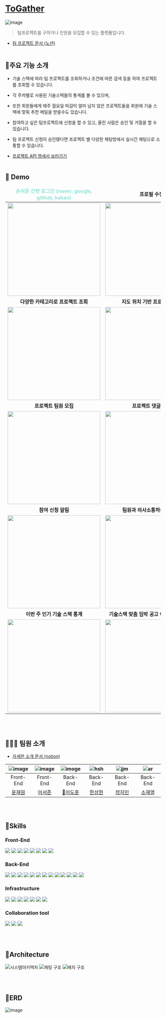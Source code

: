 # [ToGather](https://www.notion.so/dokuny/TOGATHER-1fd2033dda614e3489961aa3e84748cd)
![image](https://user-images.githubusercontent.com/49369306/194480597-c8ec81fd-6340-450d-9317-2ce7efd6a112.png)


>팀프로젝트를 구하거나 인원을 모집할 수 있는 플랫폼입니다.
- [팀 프로젝트 문서 (노션)](https://www.notion.so/dokuny/TOGATHER-1fd2033dda614e3489961aa3e84748cd)
<br><br>

## 📜주요 기능 소개
- 기술 스택에 따라 팀 프로젝트를 조회하거나 조건에 따른 검색 등을 하여 프로젝트를 조회할 수 있습니다.

- 각 주차별로 사용된 기술스택들의 통계를 볼 수 있으며,

- 또한 회원들에게 매주 월요일 마감이 얼마 남지 않은 프로젝트들을 회원에 기술 스택에 맞춰 추천 메일을 받을수도 있습니다.

- 참여하고 싶은 팀프로젝트에 신청을 할 수 있고, 올린 사람은 승인 및 거절을 할 수 있습니다.

- 팀 프로젝트 신청이 승인됐다면 프로젝트 별 다양한 채팅방에서 실시간 채팅으로 소통할 수 있습니다.

- [프로젝트  API 명세서 보러가기](https://www.notion.so/dokuny/API-e42ab049b1334fd0b8b478a5cc2c768c)
<br><br>




## 🚀 Demo


<table>
<thead>
<tr margin-bottom=3px>
<td width="300" align="center">
<b style="color:#8fe3d9">손쉬운 간편 로그인 (naver, google, github, kakao)<b>
</td>
<td width="300" align="center">
<b>
프로필 수정
</b>
  
</td>
</tr>
</thead>
<tbody>
<tr>
<td width="300" align="center">
<img src="https://user-images.githubusercontent.com/49369306/195571145-08304ede-6e58-4e18-8655-a788ef34eb63.gif" width="300">
</td>
<td width="300" align="center">
<img src="https://user-images.githubusercontent.com/49369306/195573656-1e4f25b1-7568-428b-a08e-e761738786ea.gif" width="300"">
</td>
</tr>
<tr>
<td width="300" align="center">

<b>
다양한 카테고리로 프로젝트 조회
</b>
</td>
<td width="300" align="center">

<b>
지도 위치 기반 프로젝트 조회 
</b>
</td>
</tr>
<tr>
<td width="300" align="center">
<img src= "https://user-images.githubusercontent.com/49369306/195576016-491856cc-8965-45f5-94b9-17aa3d081778.gif" width="300"  > 
</td>
<td width="300" align="center">
<img src="https://user-images.githubusercontent.com/49369306/195579782-dac8834c-53d8-4f94-8c86-46e1567cfea6.gif" width="300" >
</td>
</tr>
<tr>
<td width="300" align="center">

<b>
프로젝트 팀원 모집 
</b>
</td>
<td width="300" align="center">

<b>
프로젝트 댓글 기능
</b>
</td>
</tr>
<tr>
<td width="300" align="center">
<img src="https://user-images.githubusercontent.com/49369306/195580514-85235af5-291f-4cd5-96d9-539da48a97be.gif" width="300">
</td>
<td width="300" align="center">
<img src="https://user-images.githubusercontent.com/49369306/195631496-7ab59e27-07a6-4372-81f9-bed6abb46376.gif" width="300">
</td>
</tr>
<tr>
<td width="300" align="center">

<b>
참여 신청 알림 
</b>
</td>
<td width="300" align="center">

<b>
팀원과 의사소통하는 팀 채팅
</b>
</td>
</tr>
<tr>
<td width="300" align="center">
<img src="https://user-images.githubusercontent.com/49369306/195658135-52696018-8437-4e23-9c1c-fd7893e04c81.gif" width="300">
</td>
<td width="300" align="center">
<img src="https://user-images.githubusercontent.com/49369306/195631496-7ab59e27-07a6-4372-81f9-bed6abb46376.gif" width="300">
</td>
</tr>
<tr>
<td width="300" align="center">

<b>
이번 주 인기 기술 스택 통계 
</b>
</td>
<td width="300" align="center">

<b>
기술스택 맞춤 임박 공고 이메일 추천 기능
</b>
</td>
</tr>
<tr>
<td width="300" align="center">
<img src="https://user-images.githubusercontent.com/49369306/195584647-2f17ae6b-1a41-47ec-964a-d67cba0a247a.gif" width="300">
</td>
<td width="300" align="center">
<img src="https://user-images.githubusercontent.com/49369306/195590532-b5569b8c-26e0-4520-91b0-11639688ec01.png" width="300">
</td>
</tr>
</tbody>
</table>


<br><br>

## 🧑‍🤝‍🧑 팀원 소개
- [자세한 소개 문서 (notion)](https://www.notion.so/dokuny/168c85490d764c27b0a959fa68188269)

|  ![image](https://user-images.githubusercontent.com/49369306/195608027-5633bd06-1c29-4916-bf75-65567de3b2a5.png)   | ![image](https://user-images.githubusercontent.com/49369306/195607731-72e9a97b-44c9-4571-bf28-de9d4dfa6ee8.png)     |   ![imoge](https://user-images.githubusercontent.com/49369306/195610304-6a7a322e-ffc0-491b-a56b-3bae9ff83c2e.jpg)  |  ![hsh](https://user-images.githubusercontent.com/49369306/194506216-ee652477-527c-495b-9c00-5c7759524560.png)    | ![jjm](https://user-images.githubusercontent.com/90626691/194509019-075c0978-68cc-43e8-8490-9d9f5b2eb019.PNG)     | ![ar](https://user-images.githubusercontent.com/49369306/194508170-38f3fd68-c03e-40c5-8f66-993fbb98be8d.png) |
| :---------------------------------------------------------------------------------------------------------------------------: | :-------------------------------------------------------------------------------------------------------------------------------: | :-----------------------------------------------------------------------------------------------------------------------------------: | :---------------------------------------------------------------------------------------------------------------------------------: | :-------------------------------------------------------------------------------------------------------------------------------: | :---------------------------------------------------------------------------------------------------------------------------------: |
|Front-End|Front-End|Back-End|Back-End|Back-End|Back-End|
| [윤재원](https://github.com/younjaewon) | [이서준](https://github.com/onLuke) | [👑이도훈](https://github.com/Dokuny) | [한성현](https://github.com/malslapq) | [정지민](https://github.com/eongiin) | [소재열](https://github.com/devjy39) |

<br><br>

## 🔧Skills
### Front-End
<img src="https://img.shields.io/badge/html5-E34F26?style=for-the-badge&logo=html5&logoColor=white"> <img src="https://img.shields.io/badge/css3-1572B6?style=for-the-badge&logo=css3&logoColor=white"> <img src="https://img.shields.io/badge/typescript-3178C6?style=for-the-badge&logo=typescript&logoColor=white"> <img src="https://img.shields.io/badge/react-61DAFB?style=for-the-badge&logo=react&logoColor=white"> <img src="https://img.shields.io/badge/reactQuery-FF4154?style=for-the-badge&logo=react Query&logoColor=white"> <img src="https://img.shields.io/badge/vite-646CFF?style=for-the-badge&logo=vite&logoColor=white"> <img src="https://img.shields.io/badge/Emotion-FE5196?style=for-the-badge&logo=Emotion&logoColor=white"> <img src="https://img.shields.io/badge/Recoil-0075EB?style=for-the-badge">

### Back-End
<img src="https://img.shields.io/badge/spring-6DB33F?style=for-the-badge&logo=spring&logoColor=white"> <img src="https://img.shields.io/badge/springboot-6DB33F?style=for-the-badge&logo=springboot&logoColor=white"> <img src="https://img.shields.io/badge/gradle-2D4999?style=for-the-badge&logo=gradle&logoColor=white">
<img src="https://img.shields.io/badge/JPA-6DB33F?style=for-the-badge"> <img src="https://img.shields.io/badge/query DSL-527FFF?style=for-the-badge"> <img src="https://img.shields.io/badge/spring batch-6DB33F?style=for-the-badge&logo=spring batch&logoColor=white"> <img src="https://img.shields.io/badge/websocket-FFDC0F?style=for-the-badge&logo= &logoColor=white"> <img src="https://img.shields.io/badge/stomp-000000?style=for-the-badge&logo= &logoColor=white"> <img src="https://img.shields.io/badge/rabbitMQ-FF6600?style=for-the-badge&logo=RabbitMQ&logoColor=white"> <img src="https://img.shields.io/badge/Oauth2-17202C?style=for-the-badge&logo= &logoColor=white"> <img src="https://img.shields.io/badge/mariaDB-003545?style=for-the-badge&logo=mariaDB&logoColor=white"> <img src="https://img.shields.io/badge/redis-DC382D?style=for-the-badge&logo=redis&logoColor=white"> <img src="https://img.shields.io/badge/FCM-FFCA28?style=for-the-badge&logo=firebase&logoColor=white"> 

### Infrastructure
<img src="https://img.shields.io/badge/Amazon EC2-FF9900?style=for-the-badge&logo=Amazon EC2&logoColor=white"> <img src="https://img.shields.io/badge/Amazon S3-569A31?style=for-the-badge&logo=Amazon S3&logoColor=white"> <img src="https://img.shields.io/badge/Docker-2496ED?style=for-the-badge&logo=Docker&logoColor=white"> <img src="https://img.shields.io/badge/Cloudflare-F38020?style=for-the-badge&logo=Cloudflare&logoColor=white"> <img src="https://img.shields.io/badge/Amazon RDS-527FFF?style=for-the-badge&logo=Amazon RDS&logoColor=white"> <img src="https://img.shields.io/badge/GitHub Actions-2088FF?style=for-the-badge&logo=GitHub Actions&logoColor=white"> <img src="https://img.shields.io/badge/Netlify-00C7B7?style=for-the-badge&logo=Netlify&logoColor=white">

### Collaboration tool
<img src="https://img.shields.io/badge/Git-F05032?style=for-the-badge&logo=Git&logoColor=white"> <img src="https://img.shields.io/badge/notion-000000?style=for-the-badge&logo=notion&logoColor=white"> <img src="https://img.shields.io/badge/slack-4A154B?style=for-the-badge&logo=slack&logoColor=white">

<br><br>

## 🏢Architecture
![시스템아키텍처](https://user-images.githubusercontent.com/49369306/195606058-dcd1be28-21bc-45b0-afe3-376f555cd84d.png)
![채팅 구조](https://user-images.githubusercontent.com/49369306/195606211-b720ece4-9a26-47a8-9558-8293cf2445ea.png)
![배치 구조](https://user-images.githubusercontent.com/49369306/195606230-8579a8fb-3e77-439a-9774-d1fb7e926012.png)

<br><br>

## 📄ERD
![image](https://user-images.githubusercontent.com/49369306/194484414-6f465dcc-efe8-4042-99bc-3a501a7c94d3.png)
